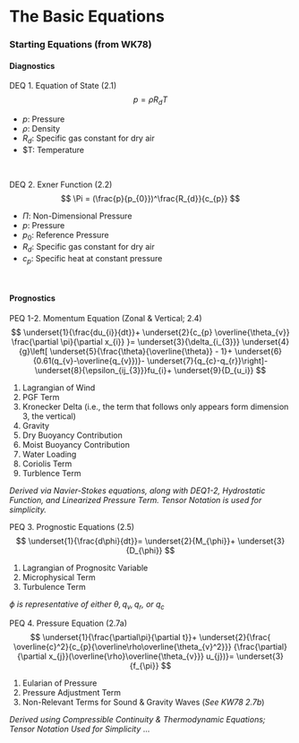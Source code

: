 # The Basic Equations

### Starting Equations (from WK78)



#### Diagnostics
    
DEQ 1. Equation of State (2.1) 
$$
p = \rho R_{d} T
$$ 
* $p$: Pressure
* $\rho$: Density
* $R_{d}$: Specific gas constant for dry air
* $T: Temperature
<br>

DEQ 2. Exner Function (2.2)
$$
\Pi = (\frac{p}{p_{0}})^\frac{R_{d}}{c_{p}}
$$
* $\Pi$: Non-Dimensional Pressure
* $p$: Pressure
* $p_{0}$: Reference Pressure
* $R_{d}$: Specific gas constant for dry air
* $c_{p}$: Specific heat at constant pressure    
<br>


#### Prognostics
    
PEQ 1-2. Momentum Equation (Zonal & Vertical; 2.4)
$$
\underset{1}{\frac{du_{i}}{dt}}+ 
\underset{2}{c_{p} \overline{\theta_{v}} \frac{\partial \pi}{\partial x_{i}} }=
\underset{3}{\delta_{i_{3}}} 
\underset{4}{g}\left[
\underset{5}{\frac{\theta}{\overline{\theta}} - 1}+
\underset{6}{0.61(q_{v}-\overline{q_{v}})}-
\underset{7}{q_{c}-q_{r}}\right]-
\underset{8}{\epsilon_{ij_{3}}}fu_{i}+ 
\underset{9}{D_{u_i}}
$$

1. Lagrangian of Wind
2. PGF Term
3. Kronecker Delta (i.e., the term that follows only appears form dimension 3, the vertical)
4. Gravity
5. Dry Buoyancy Contribution
6. Moist Buoyancy Contribution
7. Water Loading
8. Coriolis Term
9. Turblence Term

<i>Derived via Navier-Stokes equations, along with DEQ1-2, Hydrostatic Function, and Linearized Pressure Term. Tensor Notation is used for simplicity.</i>
<br> 
 
PEQ 3. Prognostic Equations (2.5)
$$
\underset{1}{\frac{d\phi}{dt}}=
\underset{2}{M_{\phi}}+ 
\underset{3}{D_{\phi}}
$$

1. Lagrangian of Prognositc Variable
2. Microphysical Term 
3. Turbulence Term
        
<i>$\phi$ is representative of either $\theta, q_{v}, q_{r},$ or  $q_{c}$</i>
<br>
    
PEQ 4. Pressure Equation (2.7a)
$$
\underset{1}{\frac{\partial\pi}{\partial t}}+
\underset{2}{\frac{ \overline{c}^2}{c_{p}{\overline\rho\overline{\theta_{v}^2}}}
{\frac{\partial}{\partial x_{j}}(\overline{\rho}\overline{\theta_{v}}} u_{j})}=
\underset{3}{f_{\pi}}
$$

1. Eularian of Pressure
2. Pressure Adjustment Term
3. Non-Relevant Terms for Sound & Gravity Waves (<i>See KW78 2.7b</i>)

<i>Derived using Compressible Continuity & Thermodynamic Equations; Tensor Notation Used for Simplicity</i>
...